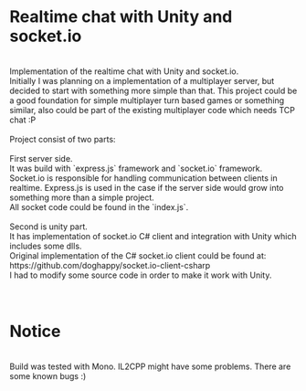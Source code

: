 # Realtime chat with Unity and socket.io
<br>
Implementation of the realtime chat with Unity and socket.io.<br>
Initially I was planning on a implementation of a multiplayer server, but decided to start with something more simple than that. This project could be a good foundation for simple multiplayer turn based games or something similar, also could be part of the existing multiplayer code which needs TCP chat :P
<br><br>
Project consist of two parts:
<br>
<br>
First server side. 
<br>
It was build with `express.js` framework and `socket.io` framework. Socket.io is responsible for handling communication between clients in realtime. Express.js is used in the case if the server side would grow into something more than a simple project.<br>
All socket code could be found in the `index.js`.
<br><br>
Second is unity part. 
<br>It has implementation of socket.io C# client and integration with Unity which includes some dlls. 
<br>
Original implementation of the C# socket.io client could be found at:<br> 
https://github.com/doghappy/socket.io-client-csharp
<br>
I had to modify some source code in order to make it work with Unity.
<br>
<br><br>

# Notice
<br>
Build was tested with Mono. IL2CPP might have some problems. There are some known bugs :)
